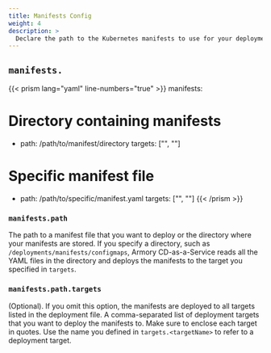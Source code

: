 ```yaml
---
title: Manifests Config
weight: 4
description: >
  Declare the path to the Kubernetes manifests to use for your deployment. You can also specify manifests per deployment target.
---
```


## `manifests.`

{{< prism lang="yaml"  line-numbers="true" >}}
manifests:
  # Directory containing manifests
  - path: /path/to/manifest/directory
    targets: ["<targetName1>", "<targetName2>"]
  # Specific manifest file
  - path: /path/to/specific/manifest.yaml
    targets: ["<targetName3>", "<targetName4>"]
{{< /prism >}}  

### `manifests.path`

The path to a manifest file that you want to deploy or the directory where your manifests are stored. If you specify a directory, such as `/deployments/manifests/configmaps`, Armory CD-as-a-Service reads all the YAML files in the directory and deploys the manifests to the target you specified in `targets`.

### `manifests.path.targets`

(Optional). If you omit this option, the manifests are deployed to all targets listed in the deployment file. A comma-separated list of deployment targets that you want to deploy the manifests to. Make sure to enclose each target in quotes. Use the name you defined in `targets.<targetName>` to refer to a deployment target.
